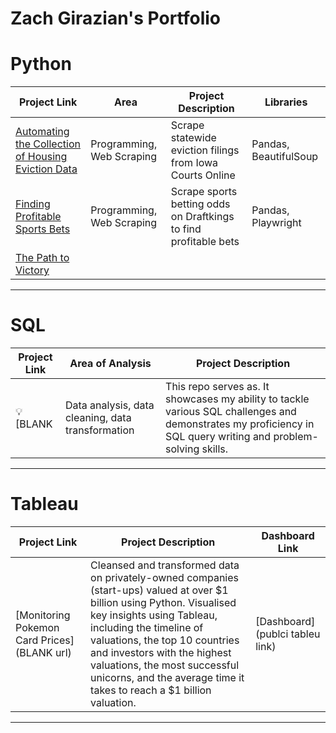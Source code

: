 # Zach Girazian's Portfolio

# Python

| Project Link | Area | Project Description | Libraries |    
|-----|---|---|---|
| [Automating the Collection of Housing Eviction Data](https://github.com/zachgirazian/eviction_scraper) | Programming, Web Scraping | Scrape statewide eviction filings from Iowa Courts Online | Pandas, BeautifulSoup |
| [Finding Profitable Sports Bets](https://github.com/zachgirazian/profitable_sports_bets) | Programming, Web Scraping | Scrape sports betting odds on Draftkings to find profitable bets | Pandas, Playwright |
| [The Path to Victory](https://github.com/zachgirazian/profitable_sports_bets)
***

# SQL

| Project Link | Area of Analysis | Project Description | 
|---|---|---|
| 💡 [BLANK | Data analysis, data cleaning, data transformation | This repo serves as. It showcases my ability to tackle various SQL challenges and demonstrates my proficiency in SQL query writing and problem-solving skills. | 

***



# Tableau

| Project Link | Project Description | Dashboard Link |
|---|---|---|
| [Monitoring Pokemon Card Prices](BLANK url) | Cleansed and transformed data on privately-owned companies (start-ups) valued at over $1 billion using Python. Visualised key insights using Tableau, including the timeline of valuations, the top 10 countries and investors with the highest valuations, the most successful unicorns, and the average time it takes to reach a $1 billion valuation. | [Dashboard](publci tableu link) |

***

